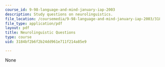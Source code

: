 ```yaml
---
course_id: 9-98-language-and-mind-january-iap-2003
description: Study questions on neurolinguistics.
file_location: /coursemedia/9-98-language-and-mind-january-iap-2003/3184bf2b6f2b24dd961e711f214a85e9_study_questions_2.pdf
file_type: application/pdf
layout: pdf
title: Neurolinguistic Questions
type: course
uid: 3184bf2b6f2b24dd961e711f214a85e9

---
```

None